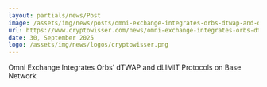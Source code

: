 ```yaml
---
layout: partials/news/Post
image: /assets/img/news/posts/omni-exchange-integrates-orbs-dtwap-and-dlimit-protocols-on-base-network.jpg
url: https://www.cryptowisser.com/news/omni-exchange-integrates-orbs-dtwap-and-dlimit-protocols-on-base-network
date: 30, September 2025
logo: /assets/img/news/logos/cryptowisser.png
---
```


Omni Exchange Integrates Orbs’ dTWAP and dLIMIT Protocols on Base Network
